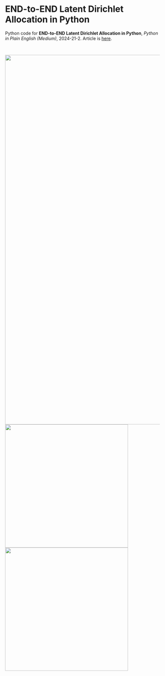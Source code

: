 # END-to-END Latent Dirichlet Allocation in Python
Python code for **END-to-END Latent Dirichlet Allocation in Python**, *Python in Plain English (Medium)*, 2024-21-2.
Article is [here](https://medium.com/python-in-plain-english/end-to-end-latent-dirichlet-allocation-in-python-ac7bf75cd9fc?sk=37374dd502e7ff5d9c24b23fa8b0afd7).


</br>

<p float="left">

  <img src="flowchart_horizontal_highres.png" width="1200" />
  </br>
  <img src="FASTOPIC_time_development_8.png" width="400" />
  <img src="BERtopic_time_development_8.png" width="400" />
</p>

